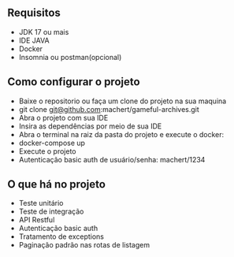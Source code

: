 ## Requisitos
- JDK 17 ou mais
- IDE JAVA
- Docker
- Insomnia ou postman(opcional)

## Como configurar o projeto
- Baixe o repositorio ou faça um clone do projeto na sua maquina
- git clone git@github.com:machert/gameful-archives.git
- Abra o projeto com sua IDE
- Insira as dependências por meio de sua IDE 
- Abra o terminal na raiz da pasta do projeto e execute o docker:
- docker-compose up
- Execute o projeto
- Autenticação basic auth de usuário/senha: machert/1234 

## O que há no projeto
- Teste unitário
- Teste de integração
- API Restful
- Autenticação basic auth
- Tratamento de exceptions
- Paginação padrão nas rotas de listagem